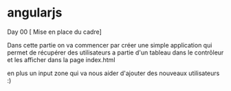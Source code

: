 # angularjs

Day 00 [ Mise en place du cadre]

Dans cette partie on va commencer par créer une simple application qui permet de récupérer des utilisateurs a partie d'un tableau dans le contrôleur et les afficher dans la page index.html

en plus un input zone qui va nous aider d'ajouter des nouveaux utilisateurs :)
